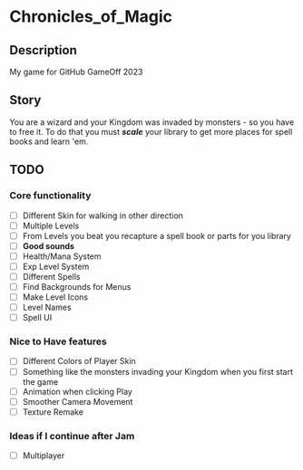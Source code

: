 # Chronicles_of_Magic

## Description

My game for GitHub GameOff 2023

## Story

You are a wizard and your Kingdom was invaded by monsters - so you have to free it. To do that you must *__scale__* your library to get more places for spell books and learn 'em.

## TODO

### Core functionality

- [ ] Different Skin for walking in other direction
- [ ] Multiple Levels
- [ ] From Levels you beat you recapture a spell book or parts for you library
- [ ] __Good sounds__
- [ ] Health/Mana System
- [ ] Exp Level System
- [ ] Different Spells
- [ ] Find Backgrounds for Menus
- [ ] Make Level Icons
- [ ] Level Names
- [ ] Spell UI

### Nice to Have features

- [ ] Different Colors of Player Skin
- [ ] Something like the monsters invading your Kingdom when you first start the game
- [ ] Animation when clicking Play
- [ ] Smoother Camera Movement
- [ ] Texture Remake

### Ideas if I continue after Jam

- [ ] Multiplayer
